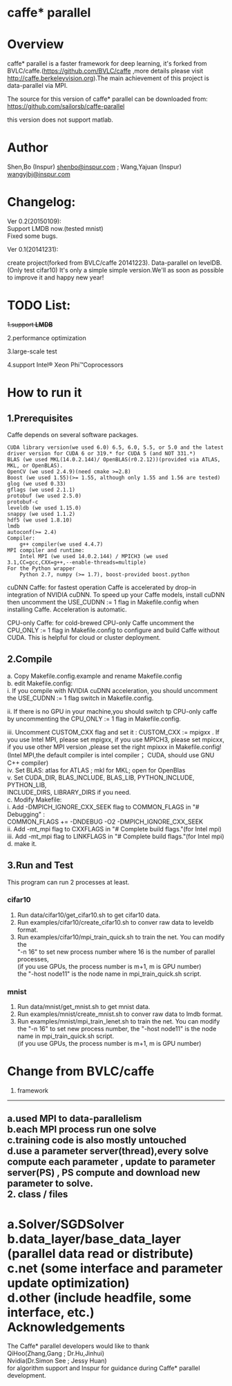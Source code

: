 ﻿caffe* parallel 
============================

Overview
============================
caffe* parallel is a faster framework for deep learning, it's forked from 
BVLC/caffe.(https://github.com/BVLC/caffe ,more details please visit 
http://caffe.berkeleyvision.org).The main achievement of this project is 
data-parallel via MPI.

The source for this version of caffe* parallel can be downloaded from:
https://github.com/sailorsb/caffe-parallel

this version does not support matlab.

Author
============================
Shen,Bo (Inspur) shenbo@inspur.com ; Wang,Yajuan (Inspur) wangyjbj@inspur.com

Changelog:
============================
Ver 0.2(20150109):  
 Support LMDB now.(tested mnist)  
 Fixed some bugs.  


Ver 0.1(20141231):

 create project(forked from BVLC/caffe 20141223).
 Data-parallel on levelDB.(Only test cifar10) 
 It's only a simple simple version.We'll as soon as 
possible to improve it and happy new year!

TODO List:
============================
<del>1.support <b>LMDB</b></del>  

2.performance optimization  

3.large-scale test

4.support Intel® Xeon Phi™Coprocessors  

How to run it
============================
1.Prerequisites
----------------------------
Caffe depends on several software packages.

    CUDA library version(we used 6.0) 6.5, 6.0, 5.5, or 5.0 and the latest driver version for CUDA 6 or 319.* for CUDA 5 (and NOT 331.*)  
    BLAS (we used MKL(14.0.2.144)/ OpenBLAS(r0.2.12))(provided via ATLAS, MKL, or OpenBLAS).  
    OpenCV (we used 2.4.9)(need cmake >=2.8)  
    Boost (we used 1.55)(>= 1.55, although only 1.55 and 1.56 are tested)  
    glog (we used 0.33)  
    gflags (we used 2.1.1)  
    protobuf (we used 2.5.0)  
    protobuf-c  
    leveldb (we used 1.15.0)  
    snappy (we used 1.1.2)  
    hdf5 (we used 1.8.10)  
    lmdb   
    autoconf(>= 2.4)  
    Compiler:  
        g++ compiler(we used 4.4.7)  
    MPI compiler and runtime:  
        Intel MPI (we used 14.0.2.144) / MPICH3 (we used 3.1,CC=gcc,CXX=g++,--enable-threads=multiple)
    For the Python wrapper  
        Python 2.7, numpy (>= 1.7), boost-provided boost.python  

cuDNN Caffe: for fastest operation Caffe is accelerated by drop-in integration of 
NVIDIA cuDNN. To speed up your Caffe models, install cuDNN then uncomment the 
USE_CUDNN := 1 flag in Makefile.config when installing Caffe. Acceleration is 
automatic.  

CPU-only Caffe: for cold-brewed CPU-only Caffe uncomment the CPU_ONLY := 1 flag 
in Makefile.config to configure and build Caffe without CUDA. This is helpful for 
cloud or cluster deployment.  

2.Compile
----------------------------
a. Copy Makefile.config.example and rename Makefile.config  
b. edit Makefile.config:   
   i. If you compile with NVIDIA cuDNN acceleration, you should uncomment the 
USE_CUDNN := 1 flag switch in Makefile.config.  
  
  ii. If there is no GPU in your machine,you should switch tp CPU-only caffe by 
uncommenting the CPU_ONLY := 1 flag in Makefile.config.  
  
 iii. Uncomment CUSTOM_CXX flag and set it : CUSTOM_CXX := mpigxx . If you use Intel 
MPI, please set mpigxx, if you use MPICH3, please set mpicxx, if you use other MPI 
version ,please set the right mpixxx in Makefile.config! (Intel MPI,the default 
compiler is intel compiler； CUDA, should use GNU C++ compiler)  
  iv. Set BLAS: atlas for ATLAS ; mkl for MKL; open for OpenBlas  
  v. Set CUDA_DIR, BLAS_INCLUDE, BLAS_LIB, PYTHON_INCLUDE, PYTHON_LIB,   
INCLUDE_DIRS, LIBRARY_DIRS if you need.  
c. Modify Makefile:  
   i. Add -DMPICH_IGNORE_CXX_SEEK flag to COMMON_FLAGS in "# Debugging" :   
COMMON_FLAGS += -DNDEBUG -O2 -DMPICH_IGNORE_CXX_SEEK  
  ii. Add -mt_mpi flag to CXXFLAGS in "# Complete build flags."(for Intel mpi)  
 iii. Add -mt_mpi flag to LINKFLAGS in "# Complete build flags."(for Intel mpi)  
d. make it.  

3.Run and Test
----------------------------
This program can run 2 processes at least.  
### cifar10  
1. Run data/cifar10/get_cifar10.sh to get cifar10 data.  
2. Run examples/cifar10/create_cifar10.sh to conver raw data to leveldb format.  
3. Run examples/cifar10/mpi_train_quick.sh to train the net. You can modify the   
"-n 16" to set new process number where 16 is the number of parallel processes,  
(if you use GPUs, the process number is m+1, m is GPU number)  
the "-host node11" is the node name in mpi_train_quick.sh script.  
### mnist  
1. Run data/mnist/get_mnist.sh to get mnist data.  
2. Run examples/mnist/create_mnist.sh to conver raw data to lmdb format.  
3. Run examples/mnist/mpi_train_lenet.sh to train the net. You can modify the 
"-n 16" to set new process number, the "-host node11" is the node name in 
mpi_train_quick.sh script.  
(if you use GPUs, the process number is m+1, m is GPU number)  

Change from BVLC/caffe
============================
1. framework
----------------------------
   a.used MPI to data-parallelism  
   b.each MPI process run one solve  
   c.training code is also mostly untouched  
   d.use a parameter server(thread),every solve compute each parameter , update to parameter server(PS) , PS compute and download new parameter to solve.  
2. class / files
----------------------------
   a.Solver/SGDSolver  
   b.data_layer/base_data_layer (parallel data read or distribute)  
   c.net (some interface and parameter update optimization)  
   d.other (include headfile, some interface, etc.)  
Acknowledgements
============================
The Caffe* parallel developers would like to thank  
QiHoo(Zhang,Gang ; Dr.Hu,Jinhui)  
Nvidia(Dr.Simon See ; Jessy Huan)  
for algorithm support and Inspur for guidance during Caffe* parallel development.  


